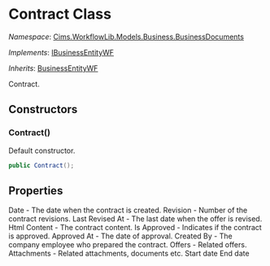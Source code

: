 # Contract Class 

*Namespace*: [Cims.WorkflowLib.Models.Business.BusinessDocuments](Cims.WorkflowLib.Models.Business.BusinessDocuments.md)

*Implements*: [IBusinessEntityWF](../IBusinessEntityWF.md)

*Inherits*: [BusinessEntityWF](../BusinessEntityWF.md)

Contract.

## Constructors

### Contract()

Default constructor.

```C#
public Contract();
```

## Properties

Date - The date when the contract is created.
Revision - Number of the contract revisions.
Last Revised At - The last date when the offer is revised.
Html Content - The contract content.
Is Approved - Indicates if the contract is approved.
Approved At - The date of approval.
Created By - The company employee who prepared the contract.
Offers - Related offers.
Attachments - Related attachments, documents etc.
Start date 
End date 
